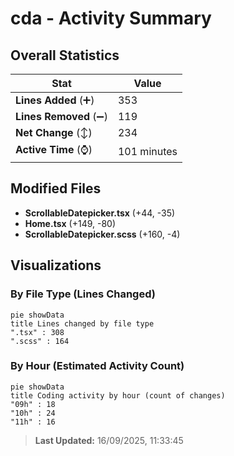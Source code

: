 # cda - Activity Summary 

## Overall Statistics

| Stat                   | Value                                                             |
| ---------------------- | ----------------------------------------------------------------- |
| **Lines Added** (➕)   | 353                                          |
| **Lines Removed** (➖) | 119                                        |
| **Net Change** (↕)    | 234                |
| **Active Time** (⌚)   | 101 minutes |


## Modified Files
- **ScrollableDatepicker.tsx** (+44, -35)
- **Home.tsx** (+149, -80)
- **ScrollableDatepicker.scss** (+160, -4)

## Visualizations

### By File Type (Lines Changed)

```mermaid
pie showData
title Lines changed by file type
".tsx" : 308
".scss" : 164
```

### By Hour (Estimated Activity Count)

```mermaid
pie showData
title Coding activity by hour (count of changes)
"09h" : 18
"10h" : 24
"11h" : 16
```


> **Last Updated:** 16/09/2025, 11:33:45